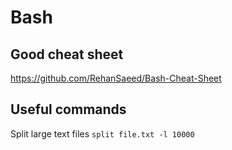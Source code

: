 # Bash

## Good cheat sheet

https://github.com/RehanSaeed/Bash-Cheat-Sheet


## Useful commands

Split large text files `split file.txt -l 10000`
